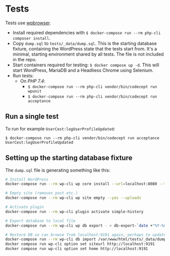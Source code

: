 # Tests

Tests use [wpbrowser](https://wpbrowser.wptestkit.dev/).

- Install required dependencies with `$ docker-compose run --rm php-cli composer install`.
- Copy `dump.sql` to `tests/_data/dump.sql`.
  This is the starting database fixture, containing the WordPress state that the tests start from. It's a minimal, starting environment shared by all tests. The file is not included in the repo.
- Start containers required for testing:
  `$ docker compose up -d`.
  This will start WordPress, MariaDB and a Headliess Chrome using Selenium.
- Run tests:
  - On _PHP 7.4_:
    - `$ docker-compose run --rm php-cli vendor/bin/codecept run wpunit`
    - `$ docker-compose run --rm php-cli vendor/bin/codecept run acceptance`
## Run a single test

To run for example `UserCest:logUserProfileUpdated`:

`$ docker-compose run --rm php-cli vendor/bin/codecept run acceptance UserCest:logUserProfileUpdated`

## Setting up the starting database fixture

The `dump.sql` file is generating something like this:

```sh
# Install WordPress
docker-compose run --rm wp-cli wp core install --url=localhost:8080 --title=wp-tests --admin_user=admin --admin_email=test@example.com --admin_password=admin --skip-email

# Empty site (removes post etc.)
docker-compose run --rm wp-cli wp site empty --yes --uploads

# Activate plugin
docker-compose run --rm wp-cli plugin activate simple-history

# Export database to local file
docker-compose run --rm wp-cli wp db export - > db-export-`date +"%Y-%m-%d_%H:%M"`.sql

# Restore DB so can browse from localhost:9191 again, perhaps to update the fixture
docker-compose run --rm wp-cli db import /var/www/html/tests/_data/dump.sql
docker compose run wp-cli option set siteurl http://localhost:9191
docker compose run wp-cli option set home http://localhost:9191
```
